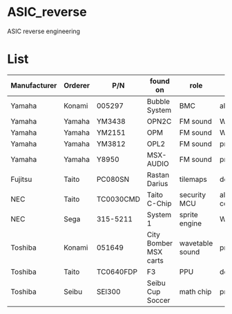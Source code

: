 # ASIC_reverse
ASIC reverse engineering


# List
|Manufacturer|Orderer|P/N|found on|role|status|
|------------|-------|---|--------|----|------|
|Yamaha|Konami|005297|Bubble System|BMC|all complete|
|Yamaha|Yamaha|YM3438|OPN2C|FM sound|WIP - see [IKA3438]( https://github.com/ika-musume/IKA3438 )|
|Yamaha|Yamaha|YM2151|OPM|FM sound|WIP - see [IKA2151]( https://github.com/ika-musume/IKA2151 )|
|Yamaha|Yamaha|YM3812|OPL2|FM sound|preparing|
|Yamaha|Yamaha|Y8950|MSX-AUDIO|FM sound|preparing|
|Fujitsu|Taito|PC080SN|Rastan<br> Darius|tilemaps|decapped|
|NEC|Taito|TC0030CMD|Taito C-Chip|security MCU|all complete(embargoed)|
|NEC|Sega|315-5211|System 1|sprite engine|WIP|
|Toshiba|Konami|051649|City Bomber<br> MSX carts|wavetable sound|preparing|
|Toshiba|Taito|TC0640FDP|F3|PPU|decapped|
|Toshiba|Seibu|SEI300|Seibu Cup Soccer|math chip|preparing|
